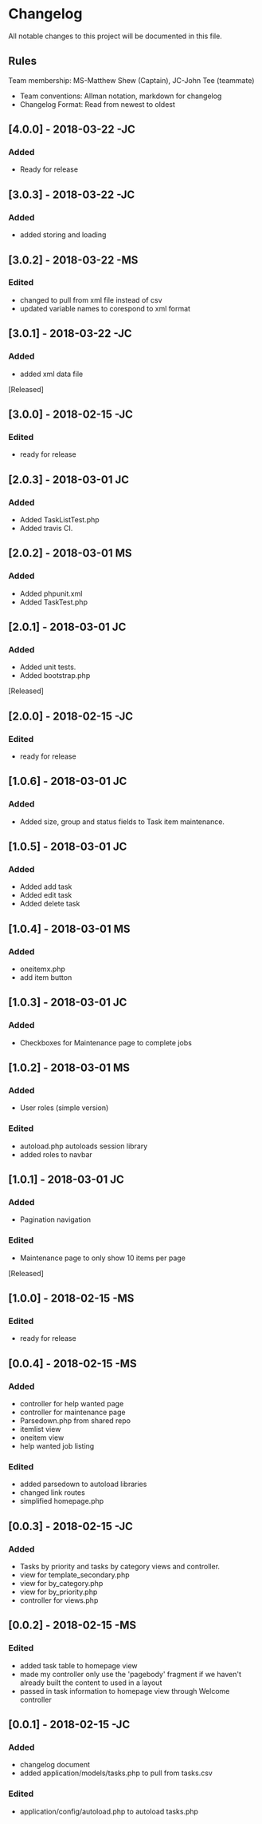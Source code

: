 # Changelog
All notable changes to this project will be documented in this file.

## Rules
Team membership:  MS-Matthew Shew (Captain), JC-John Tee (teammate)
* Team conventions: Allman notation, markdown for changelog  
* Changelog Format: Read from newest to oldest

## [4.0.0] - 2018-03-22 -JC
### Added
- Ready for release

## [3.0.3] - 2018-03-22 -JC
### Added
- added storing and loading

## [3.0.2] - 2018-03-22 -MS
### Edited
- changed to pull from xml file instead of csv
- updated variable names to corespond to xml format

## [3.0.1] - 2018-03-22 -JC
### Added
- added xml data file

[Released]
## [3.0.0] - 2018-02-15 -JC
### Edited
- ready for release

## [2.0.3] - 2018-03-01 JC
### Added
- Added TaskListTest.php
- Added travis CI.

## [2.0.2] - 2018-03-01 MS
### Added
- Added phpunit.xml
- Added TaskTest.php

## [2.0.1] - 2018-03-01 JC
### Added
- Added unit tests.
- Added bootstrap.php


[Released]
## [2.0.0] - 2018-02-15 -JC
### Edited
- ready for release

## [1.0.6] - 2018-03-01 JC
### Added
- Added size, group and status fields to Task item maintenance.

## [1.0.5] - 2018-03-01 JC
### Added
- Added add task
- Added edit task
- Added delete task

## [1.0.4] - 2018-03-01 MS
### Added
- oneitemx.php
- add item button


## [1.0.3] - 2018-03-01 JC
### Added
- Checkboxes for Maintenance page to complete jobs

## [1.0.2] - 2018-03-01 MS
### Added
- User roles (simple version)

### Edited
- autoload.php autoloads session library
- added roles to navbar

## [1.0.1] - 2018-03-01 JC
### Added
- Pagination navigation

### Edited
- Maintenance page to only show 10 items per page

[Released]
## [1.0.0] - 2018-02-15 -MS
### Edited
- ready for release

## [0.0.4] - 2018-02-15 -MS
### Added
- controller for help wanted page
- controller for maintenance page
- Parsedown.php from shared repo
- itemlist view
- oneitem view
- help wanted job listing

### Edited
- added parsedown to autoload libraries
- changed link routes
- simplified homepage.php

## [0.0.3] - 2018-02-15 -JC
### Added
- Tasks by priority and tasks by category views and controller.
- view for template_secondary.php
- view for by_category.php
- view for by_priority.php
- controller for views.php



## [0.0.2] - 2018-02-15 -MS
### Edited
- added task table to homepage view
- made my controller only use the 'pagebody' fragment if we haven't already built the content to used in a layout
- passed in task information to homepage view through Welcome controller


## [0.0.1] - 2018-02-15 -JC
### Added
- changelog document
- added application/models/tasks.php to pull from tasks.csv

### Edited
- application/config/autoload.php to autoload tasks.php
